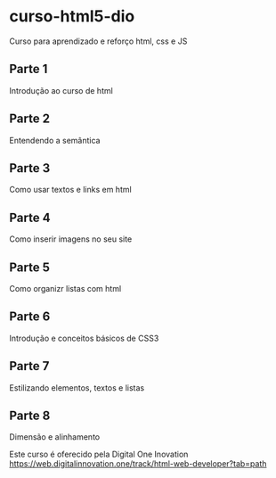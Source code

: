 # curso-html5-dio
Curso para aprendizado e reforço html, css e JS


## Parte 1
Introdução ao curso de html

## Parte 2
Entendendo a semântica

## Parte 3
Como usar textos e links em html

## Parte 4
Como inserir imagens no seu site

## Parte 5
Como organizr listas com html

## Parte 6
Introdução e conceitos básicos de CSS3

## Parte 7
Estilizando elementos, textos e listas

## Parte 8
Dimensão e alinhamento

Este curso é oferecido pela Digital One Inovation 
https://web.digitalinnovation.one/track/html-web-developer?tab=path

